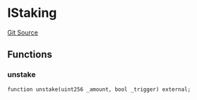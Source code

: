 # IStaking
[Git Source](https://github.com/KlimaDAO/klimadao-solidity/blob/36109e4551048e978d232da5905a9cf6eaf3e3e2/src/infinity/interfaces/IKlima.sol)


## Functions
### unstake


```solidity
function unstake(uint256 _amount, bool _trigger) external;
```

